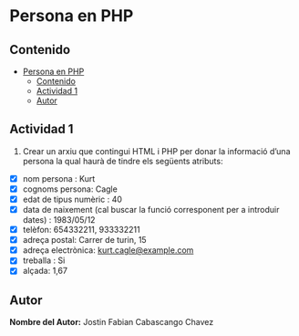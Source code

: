 # Persona en PHP
## Contenido

- [Persona en PHP](#persona-en-php)
  - [Contenido](#contenido)
  - [Actividad 1](#actividad-1)
  - [Autor](#autor)

## Actividad 1
1. Crear un arxiu que contingui HTML i PHP per donar la informació d’una persona la qual haurà de tindre els següents atributs:
- [x] nom persona : Kurt
- [x] cognoms persona: Cagle
- [x] edat de tipus numèric : 40
- [x] data de naixement (cal buscar la funció  corresponent per a introduir dates) : 1983/05/12
- [x] telèfon: 654332211, 933332211
- [x] adreça postal: Carrer de turin, 15
- [x] adreça electrònica: kurt.cagle@example.com
- [x] treballa : Si
- [x] alçada: 1,67

## Autor
**Nombre del Autor:** Jostin Fabian Cabascango Chavez
